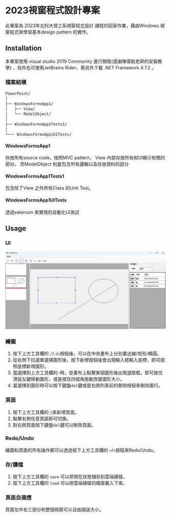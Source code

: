 # 2023視窗程式設計專案
此專案為
<a herf="https://woeikaechen.synology.me/wkc/">
    2023年北科大資工系視窗程式設計
</a>
課程的回家作業，藉由Windows 視窗程式來學習基本design pattern 的實作。

## Installation
本專案使用
<a herf="https://woeikaechen.synology.me/wkc/">
visual studio 2019 Community
</a>
進行開發(感謝陳偉凱老師的安裝教學)
，另外也可使用JetBrains Rider，需另外下載
<a herf="https://dotnet.microsoft.com/en-us/download/visual-studio-sdks">
.NET Framework 4.7.2
</a>。

### 檔案結構
   ```
   PowerPoint/
   │
   ├── WindowsFormsApp1/
   │   ├── View/
   │   └── ModelObject/
   │
   ├── WindowsFormsApp1Tests1/
   │
   └─── WindowsFormsApp1UITests/
   ```
#### WindowsFormsApp1
存放所有source code，按照MVC pattern，
View 內部存放所有和UI顯示有關的部分，
而ModelObject 則是包含所有邏輯以及存放資料的部分

#### WindowsFormsApp1Tests1
包含除了View 之外所有Class 的Unit Test。

#### WindowsFormsApp1UITests
透過selenium 來實現的自動化UI測試

## Usage

### UI

<img src="readme_image/UI.png"/>

### 繪圖
1. 按下上方工具欄的 `╱`/`☐`/`○`按鈕後，可以在中央畫布上分別畫出線/矩形/橢圓。
2. 從右側下拉選單選擇圖形後，按下新增按鈕後會出現輸入框輸入座標，即可按照座標新增圖形。
3. 當選擇到上方工具欄的`➛`時，從畫布上點擊某個圖形後出現選取框，即可按住滑鼠左鍵移動圖形，或是按住四個角拖動改變圖形大小。
4. 當選擇到圖形時可以按下鍵盤`del`鍵或是右側列表前的刪除按鈕來刪除圖行。

### 頁面
1. 按下上方工具欄的 `📄`來新增頁面。
2. 點擊右側任意頁面即可切換。
3. 對右側頁面按下鍵盤`del`鍵可以刪除頁面。

### Redo/Undo
繪圖和頁面的所有操作都可以透過按下上方工具欄的 `↩︎`/`↪︎`按鈕來Redo/Undo。

### 存/讀檔
1. 按下上方工具欄的 `save` 可以把現在狀態儲存到雲端硬碟。
2. 按下上方工具欄的 `load` 可以把雲端硬碟的檔案載入下來。

### 頁面自適應
頁面左中右三部分和整個視窗可以自由調逞大小。


[//]: # (## Contributing)

[//]: # (## License)